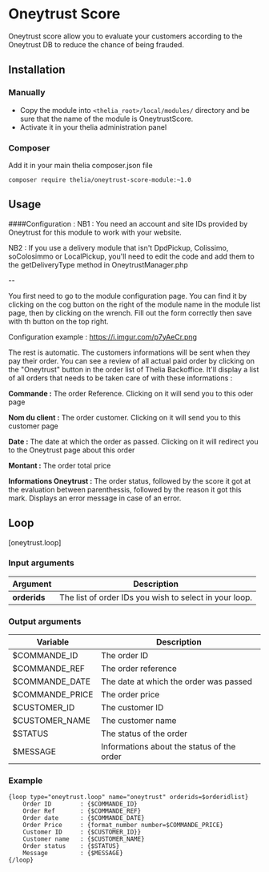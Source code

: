 # Oneytrust Score

Oneytrust score allow you to evaluate your customers according to the Oneytrust DB to reduce
the chance of being frauded.

## Installation

### Manually

* Copy the module into ```<thelia_root>/local/modules/``` directory and be sure that the name of the module is OneytrustScore.
* Activate it in your thelia administration panel

### Composer

Add it in your main thelia composer.json file

```
composer require thelia/oneytrust-score-module:~1.0
```

## Usage

####Configuration :
NB1 : You need an account and site IDs provided by Oneytrust for this module to work
with your website.

NB2 : If you use a delivery module that isn't DpdPickup, Colissimo, soColosimmo or LocalPickup,
you'll need to edit the code and add them to the getDeliveryType method in OneytrustManager.php

--

You first need to go to the module configuration page. You can find it by
clicking on the cog button on the right of the module name in the module list
page, then by clicking on the wrench. Fill out the form correctly then save with
th button on the top right.

Configuration example :
https://i.imgur.com/p7yAeCr.png

The rest is automatic. The customers informations will be sent when they pay their order.
You can see a review of all actual paid order by clicking on the "Oneytrust" button
in the order list of Thelia Backoffice. It'll display a list of all orders that needs to be taken care of
with these informations :

**Commande                :** The order Reference. Clicking on it will send you to this oder page

**Nom du client           :** The order customer. Clicking on it will send you to this customer page

**Date                    :** The date at which the order as passed. Clicking on it will redirect you to the Oneytrust page about this order

**Montant                 :** The order total price

**Informations Oneytrust  :** The order status, followed by the score it got at the evaluation between parenthessis, followed
by the reason it got this mark. Displays an error message in case of an error.

## Loop

[oneytrust.loop]

### Input arguments

|Argument           |Description |
|---                |--- |
|**orderids**       | The list of order IDs you wish to select in your loop. |

### Output arguments

|Variable           |Description |
|---                |--- |
|$COMMANDE_ID       | The order ID |
|$COMMANDE_REF      | The order reference |
|$COMMANDE_DATE     | The date at which the order was passed |
|$COMMANDE_PRICE    | The order price |
|$CUSTOMER_ID       | The customer ID |
|$CUSTOMER_NAME     | The customer name |
|$STATUS            | The status of the order |
|$MESSAGE           | Informations about the status of the order |

### Example

````$xslt
{loop type="oneytrust.loop" name="oneytrust" orderids=$orderidlist}
    Order ID        : {$COMMANDE_ID}
    Order Ref       : {$COMMANDE_REF}
    Order date      : {$COMMANDE_DATE}
    Order Price     : {format_number number=$COMMANDE_PRICE}
    Customer ID     : {$CUSTOMER_ID}}
    Customer name   : {$CUSTOMER_NAME}
    Order status    : {$STATUS}
    Message         : {$MESSAGE}
{/loop}
````
